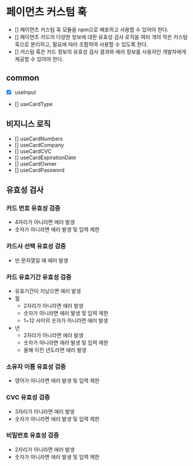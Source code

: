 # 페이먼츠 커스텀 훅

- [] 페이먼츠 커스텀 훅 모듈을 npm으로 배포하고 사용할 수 있어야 한다.
- [] 페이먼츠 카드의 다양한 정보에 대한 유효성 검사 로직을 여러 개의 작은 커스텀 훅으로 분리하고, 필요에 따라 조합하여 사용할 수 있도록 한다.
- [] 커스텀 훅은 카드 정보의 유효성 검사 결과와 에러 정보를 사용자인 개발자에게 제공할 수 있어야 한다.

## common

- [x] useInput
- [] useCardType

## 비지니스 로직

- [] useCardNumbers
- [] useCardCompany
- [] useCardCVC
- [] useCardExpirationDate
- [] useCardOwner
- [] useCardPassword

## 유효성 검사

### 카드 번호 유효성 검증

- 4자리가 아니라면 에러 발생
- 숫자가 아니라면 에러 발생 및 입력 제한

### 카드사 선택 유효성 검증

- 빈 문자열일 때 에러 발생

### 카드 유효기간 유효성 검증

- 유효기간이 지났으면 에러 발생
- 월
  - 2자리가 아니라면 에러 발생
  - 숫자가 아니라면 에러 발생 및 입력 제한
  - 1~12 사이의 숫자가 아니라면 에러 발생
- 년
  - 2자리가 아니라면 에러 발생
  - 숫자가 아니라면 에러 발생 및 입력 제한
  - 올해 이전 년도라면 에러 발생

### 소유자 이름 유효성 검증

- 영어가 아니라면 에러 발생 및 입력 제한

### CVC 유효성 검증

- 3자리가 아니라면 에러 발생
- 숫자가 아니라면 에러 발생 및 입력 제한

### 비밀번호 유효성 검증

- 2자리가 아니라면 에러 발생
- 숫자가 아니라면 에러 발생 및 입력 제한
